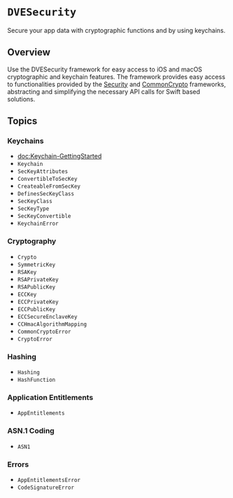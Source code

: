 # ``DVESecurity``

Secure your app data with cryptographic functions and by using keychains.

## Overview

Use the DVESecurity framework for easy access to iOS and macOS cryptographic and keychain features.
The framework provides easy access to functionalities provided by the [Security](https://developer.apple.com/documentation/security) and [CommonCrypto](https://opensource.apple.com/source/CommonCrypto/) frameworks, abstracting and simplifying the necessary API calls for Swift based solutions.

## Topics

### Keychains
- <doc:Keychain-GettingStarted>
- ``Keychain``
- ``SecKeyAttributes``
- ``ConvertibleToSecKey``
- ``CreateableFromSecKey``
- ``DefinesSecKeyClass``
- ``SecKeyClass``
- ``SecKeyType``
- ``SecKeyConvertible``
- ``KeychainError``

### Cryptography
- ``Crypto``
- ``SymmetricKey``
- ``RSAKey``
- ``RSAPrivateKey``
- ``RSAPublicKey``
- ``ECCKey``
- ``ECCPrivateKey``
- ``ECCPublicKey``
- ``ECCSecureEnclaveKey``
- ``CCHmacAlgorithmMapping``
- ``CommonCryptoError``
- ``CryptoError``

### Hashing
- ``Hashing``
- ``HashFunction``

### Application Entitlements
- ``AppEntitlements``

### ASN.1 Coding
- ``ASN1``

### Errors
- ``AppEntitlementsError``
- ``CodeSignatureError``
